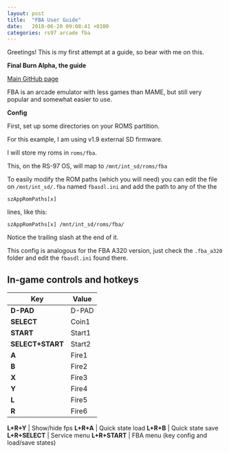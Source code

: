 ```yaml
---
layout: post
title:  "FBA User Guide"
date:   2018-06-20 09:08:41 +0100
categories: rs97 arcade fba
---
```

Greetings! This is my first attempt at a guide, so bear with me on this.

**Final Burn Alpha, the guide**

[Main GitHub page][fba-github]

FBA is an arcade emulator with less games than MAME, but still very popular and somewhat easier to use.

**Config**

First, set up some directories on your ROMS partition.

For this example, I am using v1.9 external SD firmware.

I will store my roms in ``roms/fba``.

This, on the RS-97 OS, will map to ``/mnt/int_sd/roms/fba``

To easily modify the ROM paths (which you will need) you can edit the file on ``/mnt/int_sd/.fba`` named ``fbasdl.ini`` and add the path to any of the the 
```
szAppRomPaths[x] 
```
lines, like this:
```
szAppRomPaths[x] /mnt/int_sd/roms/fba/
```
Notice the trailing slash at the end of it.

This config is analogous for the FBA A320 version, just check the ``.fba_a320`` folder and edit the ``fbasdl.ini`` found there.

**In-game controls and hotkeys**
----

**Key** | **Value**
---- | ----
**D-PAD** | D-PAD
**SELECT** | Coin1
**START** | Start1
**SELECT+START** | Start2
**A** | Fire1
**B** | Fire2
**X** | Fire3
**Y** | Fire4
**L** | Fire5
**R** | Fire6

**L+R+Y** | Show/hide fps
**L+R+A** | Quick state load
**L+R+B** | Quick state save
**L+R+SELECT** | Service menu
**L+R+START** | FBA menu (key config and load/save states)

[fba-github]: https://github.com/dmitrysmagin/fba-sdl
